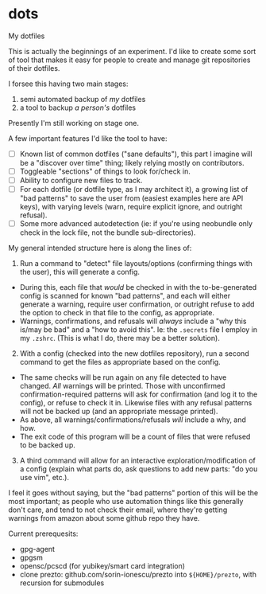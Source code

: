 # dots
My dotfiles

This is actually the beginnings of an experiment. I'd like to create some sort of tool that makes it easy for people to create and manage git repositories of their dotfiles.

I forsee this having two main stages:
 1. semi automated backup of *my* dotfiles
 1. a tool to backup *a person's* dotfiles

Presently I'm still working on stage one.

A few important features I'd like the tool to have:
- [ ] Known list of common dotfiles ("sane defaults"), this part I imagine will be a "discover over time" thing; likely relying mostly on contributors.
- [ ] Toggleable "sections" of things to look for/check in.
- [ ] Ability to configure new files to track.
- [ ] For each dotfile (or dotfile type, as I may architect it), a growing list of "bad patterns" to save the user from (easiest examples here are API keys), with varying levels (warn, require explicit ignore, and outright refusal).
- [ ] Some more advanced autodetection (ie: if you're using neobundle only check in the lock file, not the bundle sub-directories).

My general intended structure here is along the lines of:
 1. Run a command to "detect" file layouts/options (confirming things with the user), this will generate a config.
  - During this, each file that *would* be checked in with the to-be-generated config is scanned for known "bad patterns", and each will either generate a warning, require user confirmation, or outright refuse to add the option to check in that file to the config, as appropriate.
  - Warnings, confirmations, and refusals will *always* include a "why this is/may be bad" and a "how to avoid this". Ie: the `.secrets` file I employ in my `.zshrc`. (This is what I do, there may be a better solution).
 2. With a config (checked into the new dotfiles repository), run a second command to get the files as appropriate based on the config.
  - The same checks will be run again on any file detected to have changed. *All* warnings will be printed. Those with unconfirmed confirmation-required patterns will ask for confirmation (and log it to the config), or refuse to check it in. Likewise files with any refusal patterns will not be backed up (and an appropriate message printed).
  - As above, all warnings/confirmations/refusals *will* include a why, and how.
  - The exit code of this program will be a count of files that were refused to be backed up.
 3. A third command will allow for an interactive exploration/modification of a config (explain what parts do, ask questions to add new parts: "do you use vim", etc.).

 I feel it goes without saying, but the "bad patterns" portion of this will be the most important; as people who use automation things like this generally don't care, and tend to not check their email, where they're getting warnings from amazon about some github repo they have.

 Current prerequesits:
 - gpg-agent
  - gpgsm
  - opensc/pcscd (for yubikey/smart card integration)
- clone prezto: github.com/sorin-ionescu/prezto into `${HOME}/prezto`, with recursion for submodules
